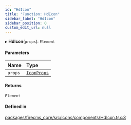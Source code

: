 ```yaml
---
id: "HdIcon"
title: "Function: HdIcon"
sidebar_label: "HdIcon"
sidebar_position: 0
custom_edit_url: null
---
```


▸ **HdIcon**(`props`): `Element`

#### Parameters

| Name | Type |
| :------ | :------ |
| `props` | [`IconProps`](../types/IconProps.md) |

#### Returns

`Element`

#### Defined in

[packages/firecms_core/src/icons/components/HdIcon.tsx:3](https://github.com/FireCMSco/firecms/blob/d45f3739/packages/firecms_core/src/icons/components/HdIcon.tsx#L3)
